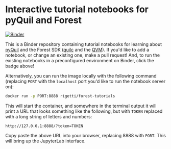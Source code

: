 Interactive tutorial notebooks for pyQuil and Forest
====================================================

[![Binder](https://mybinder.org/badge_logo.svg)][binder]

This is a Binder repository containing tutorial notebooks for learning about [pyQuil][pyquil] and
the Forest SDK ([quilc][quilc] and the [QVM][qvm]). If you'd like to add a notebook, or change an
existing one, make a pull request! And, to run the existing notebooks in a preconfigured environment
on Binder, click the badge above!

Alternatively, you can run the image locally with the following command (replacing `PORT`
with the `localhost` port you'd like to run the notebook server on):

```bash
docker run -p PORT:8888 rigetti/forest-tutorials
```

This will start the container, and somewhere in the terminal output it will print a URL that
looks something like the following, but with `TOKEN` replaced with a long string of letters
and numbers:

```
http://127.0.0.1:8888/?token=TOKEN
```

Copy paste the above URL into your browser, replacing 8888 with `PORT`. This will bring up the
JupyterLab interface.

[arxiv]: https://arxiv.org/abs/2001.04449
[binder]: https://mybinder.org/v2/gh/rigetti/forest-tutorials/master?urlpath=lab/tree/Welcome.ipynb
[pyquil]: https://github.com/rigetti/pyquil
[qvm]: https://github.com/rigetti/qvm
[quilc]: https://github.com/rigetti/quilc
